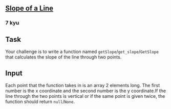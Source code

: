 <h2><a href=https://www.codewars.com/kata/53222010db0eea35ad000001/train/javascript target="_blank">Slope of a Line</a></h2><h3>7 kyu</h3><h2 id="task">Task</h2><p>Your challenge is to write a function named <code>getSlope</code>/<code>get_slope</code>/<code>GetSlope</code> that calculates the slope of the line through two points.</p><h2 id="input">Input</h2><p>Each point that the function takes in is an array 2 elements long. The first number is the x coordinate and the second number is the y coordinate.If the line through the two points is vertical or if the same point is given twice, the function should return <code>null</code>/<code>None</code>.</p>